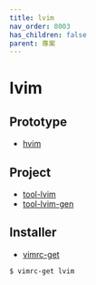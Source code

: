 ```yaml
---
title: lvim
nav_order: 8003
has_children: false
parent: 專案
---
```


# lvim


## Prototype

* [hvim](https://github.com/samwhelp/note-about-vim/tree/gh-pages/_demo/prototype/hvim)


## Project

* [tool-lvim](https://github.com/samwhelp/tool-lvim)
* [tool-lvim-gen](https://github.com/samwhelp/tool-lvim-gen)


## Installer

* [vimrc-get](https://github.com/samwhelp/note-about-vim/tree/gh-pages/_demo/project/vimrc-profile/vimrc-get)

``` sh
$ vimrc-get lvim
```
